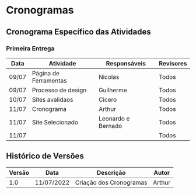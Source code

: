# Cronogramas

## Cronograma Específico das Atividades

### Primeira Entrega

| Data  | Atividade                                               | Responsáveis             | Revisores         |
| ----- | ------------------------------------------------------- | ------------------------ | ----------------- |
| 09/07 | Página de Ferramentas           | Nicolas                    | Todos             |
| 09/07 | Processo de design            | Guilherme                    | Todos             |
| 10/07 | Sites avalidaos           | Cicero                    | Todos             |
| 11/07 | Cronograma           | Arthur                    | Todos             |
| 11/07 | Site Selecionado            | Leonardo e Bernado                 | Todos             |
| 11/07 |            |                     | Todos             |

## Histórico de Versões

| Versão | Data       | Descrição                   | Autor             |
| ------ | ---------- | --------------------------- | ----------------- |
| 1.0    | 11/07/2022 | Criação dos Cronogramas     | Arthur            |

